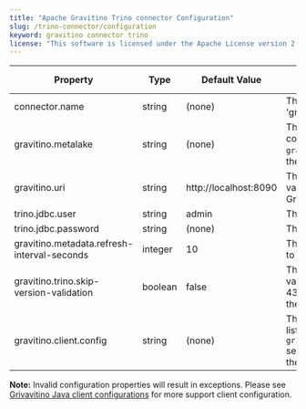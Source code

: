 ```yaml
---
title: "Apache Gravitino Trino connector Configuration"
slug: /trino-connector/configuration
keyword: gravitino connector trino
license: "This software is licensed under the Apache License version 2."
---
```


| Property                                    | Type    | Default Value         | Description                                                                                                                                                                                                                                                                                                                                                                   | Required | Since Version |
|---------------------------------------------|---------|-----------------------|-------------------------------------------------------------------------------------------------------------------------------------------------------------------------------------------------------------------------------------------------------------------------------------------------------------------------------------------------------------------------------|----------|---------------|
| connector.name                              | string  | (none)                | The `connector.name` defines the type of Trino connector, this value is always 'gravitino'.                                                                                                                                                                                                                                                                                   | Yes      | 0.2.0         |
| gravitino.metalake                          | string  | (none)                | The `gravitino.metalake` defines which metalake in Gravitino server the Trino connector uses. Trino connector should set it at start, the value of `gravitino.metalake` needs to be a valid name, Trino connector can detect and load the metalake with catalogs, schemas and tables once created and keep in sync.                                                           | Yes      | 0.2.0         |
| gravitino.uri                               | string  | http://localhost:8090 | The `gravitino.uri` defines the connection URL of the Gravitino server, the default value is `http://localhost:8090`. Trino connector can detect and connect to Gravitino server once it is ready, no need to start Gravitino server beforehand.                                                                                                                              | No       | 0.2.0         |
| trino.jdbc.user                             | string  | admin                 | The jdbc user name of current Trino.                                                                                                                                                                                                                                                                                                                                          | NO       | 0.5.1         |
| trino.jdbc.password                         | string  | (none)                | The jdbc password of current Trino.                                                                                                                                                                                                                                                                                                                                           | NO       | 0.5.1         |
| gravitino.metadata.refresh-interval-seconds | integer | 10                    | The `gravitino.metadata.refresh-interval-seconds` defines the interval in seconds to refresh metadata from Gravitino server, the default value is 10 seconds.                                                                                                                                                                                                                 | No       | 0.9.0         |
| gravitino.trino.skip-version-validation     | boolean | false                 | The `gravitino.trino.skip-version-validation` defines whether skip Trino version validation or not. Note that Gravitino only supports Trino which version between 435 and 439, other versions of Trino have not undergone thorough testing, so there may be compatiablity problem if true.                                                                                    | No       | 1.0.0         |
| gravitino.client.config                     | string  | (none)                | The `gravitino.client.config` to set for the config for Gravitino client, specified as a list of key-value pairs.For example, `grivitino.client.socketTimeoutMs=60000,grivitino.client.socketTimeoutMs=60000` sets the client property `grivitino.client.socketTimeoutMs` to the value `60000` and the `grivitino.client.connectionTimeoutMs` property for the value `60000`. | No       | 1.0.0         |

**Note:** Invalid configuration properties will result in exceptions. Please see [Grivavitino Java client configurations](./how-to-use-java-client.md#gravitino-java-client-configuration) for more support client configuration.
